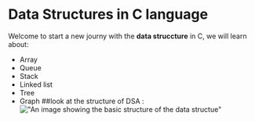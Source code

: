 # Data Structures in C language

Welcome to start a new journy with the <b>data struccture</b> in C,
we will learn about:
 - Array
 - Queue
 - Stack
 - Linked list
 - Tree
 - Graph
##look at the structure of DSA : <br>
 !["An image showing the basic structure of the data structue"](https://media.geeksforgeeks.org/wp-content/uploads/20220520182504/ClassificationofDataStructure-660x347.jpg)
